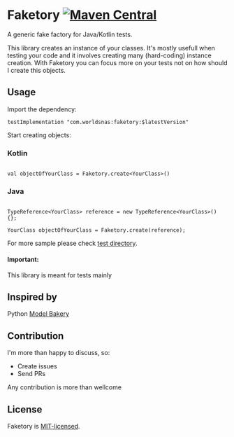# Faketory  [![Maven Central](https://maven-badges.herokuapp.com/maven-central/com.worldsnas/faketory/badge.svg)](https://maven-badges.herokuapp.com/maven-central/cz.jirutka.rsql/rsql-parser)
A generic fake factory for Java/Kotlin tests.

This library creates an instance of your classes. It's mostly usefull when testing your code and it involves creating many (hard-coding) instance creation. 
With Faketory you can  focus more on your tests not on how should I create this objects.


## Usage

Import the dependency:

```
testImplementation "com.worldsnas:faketory:$latestVersion"
```

Start creating objects:

### Kotlin
```

val objectOfYourClass = Faketory.create<YourClass>()

```

### Java
```

TypeReference<YourClass> reference = new TypeReference<YourClass>() {};

YourClass objectOfYourClass = Faketory.create(reference);

```

For more sample please check [test directory](https://github.com/worldsnas/Faketory/blob/master/lib/src/test/kotlin/com/worldsnas/faketory/FaketoryTest.kt).

#### Important: 
This library is meant for tests mainly


## Inspired by

Python [Model Bakery](https://pypi.org/project/model-bakery/)

## Contribution

I'm more than happy to discuss, so:

- Create issues
- Send PRs

Any contribution is more than wellcome

## License

Faketory is [MIT-licensed](/LICENSE).
